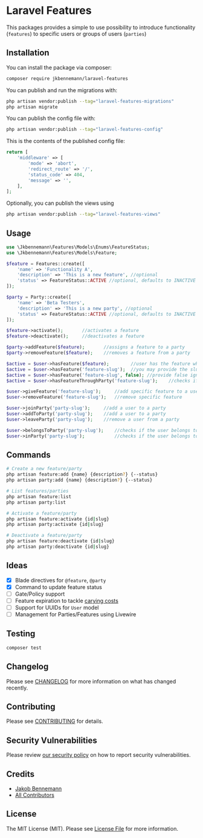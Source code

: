 # Laravel Features

This packages provides a simple to use possibility to introduce functionality (`features`) 
to specific users or groups of users (`parties`)

## Installation

You can install the package via composer:

```bash
composer require jkbennemann/laravel-features
```

You can publish and run the migrations with:

```bash
php artisan vendor:publish --tag="laravel-features-migrations"
php artisan migrate
```

You can publish the config file with:

```bash
php artisan vendor:publish --tag="laravel-features-config"
```

This is the contents of the published config file:

```php
return [
    'middleware' => [
        'mode' => 'abort',
        'redirect_route' => '/',
        'status_code' => 404,
        'message' => '',
    ],
];
```

Optionally, you can publish the views using

```bash
php artisan vendor:publish --tag="laravel-features-views"
```

## Usage

```php
use \Jkbennemann\Features\Models\Enums\FeatureStatus;
use \Jkbennemann\Features\Models\Feature;

$feature = Features::create([
    'name' => 'Functionality A',
    'description' => 'This is a new feature', //optional
    'status' => FeatureStatus::ACTIVE //optional, defaults to INACTIVE
]);

$party = Party::create([
    'name' => 'Beta Testers',
    'description' => 'This is a new party', //optional
    'status' => FeatureStatus::ACTIVE //optional, defaults to INACTIVE
]);

$feature->activate();       //activates a feature
$feature->deactivate();     //deactivates a feature

$party->addFeature($feature);       //assigns a feature to a party
$party->removeFeature($feature);    //removes a feature from a party

$active = $user->hasFeature($feature);        //user has the feature which is active
$active = $user->hasFeature('feature-slug');  //you may provide the slug of a feature
$active = $user->hasFeature('feature-slug', false); //provide false ignore the check for active features
$active = $user->hasFeatureThroughParty('feature-slug');    //checks if a feature is granted through a party

$user->giveFeature('feature-slug');     //add specific feature to a user
$user->removeFeature('feature-slug');   //remove specific feature

$user->joinParty('party-slug');     //add a user to a party
$user->addToParty('party-slug');    //add a user to a party
$user->leaveParty('party-slug');    //remove a user from a party

$user->belongsToParty('party-slug');    //checks if the user belongs to the party
$user->inParty('party-slug');           //checks if the user belongs to the party
```

## Commands

```bash
# Create a new feature/party
php artisan feature:add {name} {description?} {--status}
php artisan party:add {name} {description?} {--status}

# List features/parties
php artisan feature:list
php artisan party:list

# Activate a feature/party
php artisan feature:activate {id|slug}
php artisan party:activate {id|slug}

# Deactivate a feature/party
php artisan feature:deactivate {id|slug}
php artisan party:deactivate {id|slug}
```


## Ideas

- [x] Blade directives for `@feature`, `@party`
- [x] Command to update feature status
- [ ] Gate/Policy support
- [ ] Feature expiration to tackle [carying costs](https://martinfowler.com/articles/feature-toggles.html#WorkingWithFeature-flaggedSystems)
- [ ] Support for UUIDs for `User` model
- [ ] Management for Parties/Features using Livewire

## Testing

```bash
composer test
```

## Changelog

Please see [CHANGELOG](CHANGELOG.md) for more information on what has changed recently.

## Contributing

Please see [CONTRIBUTING](.github/CONTRIBUTING.md) for details.

## Security Vulnerabilities

Please review [our security policy](../../security/policy) on how to report security vulnerabilities.

## Credits

- [Jakob Bennemann](https://github.com/jkbennemann)
- [All Contributors](../../contributors)

## License

The MIT License (MIT). Please see [License File](LICENSE.md) for more information.
